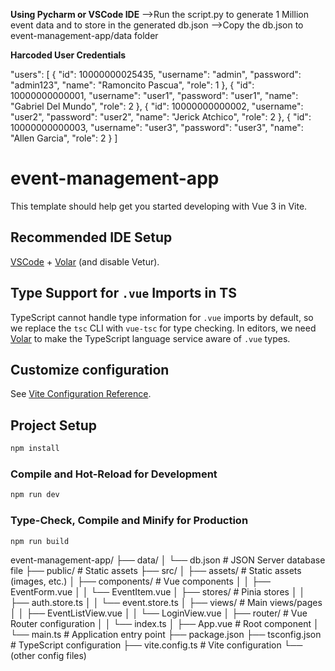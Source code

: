 **Using Pycharm or VSCode IDE**
-->Run the script.py to generate 1 Million event data and to store in the generated db.json
-->Copy the db.json to event-management-app/data folder

**Harcoded User Credentials**

"users": [
    {
      "id": 10000000025435,
      "username": "admin",
      "password": "admin123",
      "name": "Ramoncito Pascua",
      "role": 1
    },
    {
      "id": 10000000000001,
      "username": "user1",
      "password": "user1",
      "name": "Gabriel Del Mundo",
      "role": 2
    },
    {
      "id": 10000000000002,
      "username": "user2",
      "password": "user2",
      "name": "Jerick Atchico",
      "role": 2
    },
    {
      "id": 10000000000003,
      "username": "user3",
      "password": "user3",
      "name": "Allen Garcia",
      "role": 2
    }
  ]

# event-management-app

This template should help get you started developing with Vue 3 in Vite.

## Recommended IDE Setup

[VSCode](https://code.visualstudio.com/) + [Volar](https://marketplace.visualstudio.com/items?itemName=Vue.volar) (and disable Vetur).

## Type Support for `.vue` Imports in TS

TypeScript cannot handle type information for `.vue` imports by default, so we replace the `tsc` CLI with `vue-tsc` for type checking. In editors, we need [Volar](https://marketplace.visualstudio.com/items?itemName=Vue.volar) to make the TypeScript language service aware of `.vue` types.

## Customize configuration

See [Vite Configuration Reference](https://vite.dev/config/).

## Project Setup

```sh
npm install
```

### Compile and Hot-Reload for Development

```sh
npm run dev
```

### Type-Check, Compile and Minify for Production

```sh
npm run build
```

event-management-app/
├── data/
│   └── db.json           # JSON Server database file
├── public/               # Static assets
├── src/
│   ├── assets/           # Static assets (images, etc.)
│   ├── components/       # Vue components
│   │   ├── EventForm.vue
│   │   └── EventItem.vue
│   ├── stores/           # Pinia stores
│   │   ├── auth.store.ts
│   │   └── event.store.ts
│   ├── views/            # Main views/pages
│   │   ├── EventListView.vue
│   │   └── LoginView.vue
│   ├── router/           # Vue Router configuration
│   │   └── index.ts
│   ├── App.vue           # Root component
│   └── main.ts           # Application entry point
├── package.json
├── tsconfig.json         # TypeScript configuration
├── vite.config.ts        # Vite configuration
└── (other config files)

